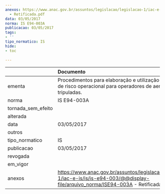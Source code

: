 ```yaml
---
anexos: https://www.anac.gov.br/assuntos/legislacao/legislacao-1/iac-e-is/is/is-e94-003/@@display-file/arquivo_norma/ISE94-003A
  - Retificada.pdf
data: 03/05/2017
norma: IS E94-003A
publicacao: 03/05/2017
tags:
- ''
tipo_normatico: IS
hide: 
- toc 
 
---
```


|                    | Documento                                                                                                                                |
|:-------------------|:-----------------------------------------------------------------------------------------------------------------------------------------|
| ementa             | Procedimentos para elaboração e utilização de avaliação de risco operacional para operadores de aeronaves não tripuladas.                |
| norma              | IS E94-003A                                                                                                                              |
| tornada_sem_efeito |                                                                                                                                          |
| alterada           |                                                                                                                                          |
| data               | 03/05/2017                                                                                                                               |
| outros             |                                                                                                                                          |
| tipo_normatico     | IS                                                                                                                                       |
| publicacao         | 03/05/2017                                                                                                                               |
| revogada           |                                                                                                                                          |
| em_vigor           |                                                                                                                                          |
| anexos             | https://www.anac.gov.br/assuntos/legislacao/legislacao-1/iac-e-is/is/is-e94-003/@@display-file/arquivo_norma/ISE94-003A - Retificada.pdf |